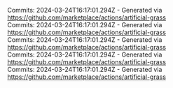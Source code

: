 Commits: 2024-03-24T16:17:01.294Z - Generated via https://github.com/marketplace/actions/artificial-grass
<br>
Commits: 2024-03-24T16:17:01.294Z - Generated via https://github.com/marketplace/actions/artificial-grass
<br>
Commits: 2024-03-24T16:17:01.294Z - Generated via https://github.com/marketplace/actions/artificial-grass
<br>
Commits: 2024-03-24T16:17:01.294Z - Generated via https://github.com/marketplace/actions/artificial-grass
<br>
Commits: 2024-03-24T16:17:01.294Z - Generated via https://github.com/marketplace/actions/artificial-grass
<br>
